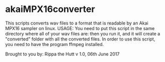 # akaiMPX16converter
This scripts converts wav files to a format that is readable by
an Akai MPX16 sampler on linux.
USAGE:
   You need to put this script in the same directory where all of your wav
   files are: then you run it, and it will create a "converted" folder
   with all the converted files.
   In order to use this script, you need to have the program ffmpeg installed.

   Brought to you by:
   Rippa the Hutt
   v 1.0, 06th June 2017
